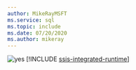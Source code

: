 ```yaml
---
author: MikeRayMSFT
ms.service: sql
ms.topic: include
ms.date: 07/20/2020
ms.author: mikeray
---
```


<Token>![yes](../media/yes-icon.png) [!INCLUDE [ssis-integrated-runtime](../ssis-integrated-runtime.md)]</Token>